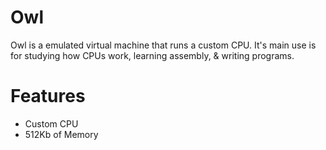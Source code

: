 # Owl
Owl is a emulated virtual machine that runs a custom CPU. It's main use is for studying how CPUs work, learning assembly, & writing programs.

# Features
- Custom CPU
- 512Kb of Memory

